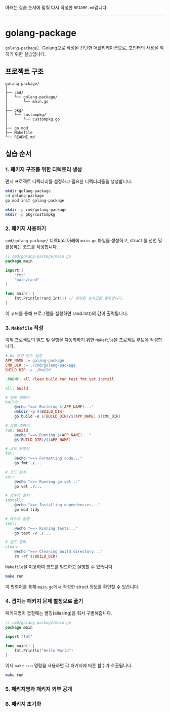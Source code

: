 아래는 실습 순서에 맞춰 다시 작성한 `README.md`입니다.

---

# golang-package

`golang-package`는 Golang으로 작성된 간단한 애플리케이션으로, 포인터의 사용을 익히기 위한 실습입니다.


## 프로젝트 구조

```plaintext
golang-package/
│
├── cmd/
│   └── golang-package/
│       └── main.go
│
├── pkg/
│   └── custompkg/
│       └── custompkg.go
│
├── go.mod
├── Makefile
└── README.md
```

## 실습 순서

### 1. 패키지 구조를 위한 디렉토리 생성

먼저 프로젝트 디렉터리를 설정하고 필요한 디렉터리들을 생성합니다.

```bash
mkdir golang-package
cd golang-package
go mod init golang-package

mkdir -p cmd/golang-package
mkdir -p pkg/custompkg
```

### 2. 패키지 사용하기

`cmd/golang-package/` 디렉터리 아래에 `main.go` 파일을 생성하고,
struct 를 선언 및 활용하는 코드를 작성합니다.

```go
// cmd/golang-package/main.go
package main

import (
    "fmt"
    "math/rand"
)

func main() {
	fmt.Println(rand.Int()) // 랜덤한 숫자값을 출력합니다.
}
```

이 코드를 통해 프로그램을 실행하면 rand.Int()의 값이 출력됩니다.

### 3. `Makefile` 작성

이제 프로젝트의 빌드 및 실행을 자동화하기 위한 `Makefile`을 프로젝트 루트에 작성합니다.

```makefile
# Go 관련 변수 설정
APP_NAME := golang-package
CMD_DIR := ./cmd/golang-package
BUILD_DIR := ./build

.PHONY: all clean build run test fmt vet install

all: build

# 빌드 명령어
build:
	@echo "==> Building $(APP_NAME)..."
	@mkdir -p $(BUILD_DIR)
	go build -o $(BUILD_DIR)/$(APP_NAME) $(CMD_DIR)

# 실행 명령어
run: build
	@echo "==> Running $(APP_NAME)..."
	@$(BUILD_DIR)/$(APP_NAME)

# 코드 포맷팅
fmt:
	@echo "==> Formatting code..."
	go fmt ./...

# 코드 분석
vet:
	@echo "==> Running go vet..."
	go vet ./...

# 의존성 설치
install:
	@echo "==> Installing dependencies..."
	go mod tidy

# 테스트 실행
test:
	@echo "==> Running tests..."
	go test -v ./...

# 빌드 정리
clean:
	@echo "==> Cleaning build directory..."
	rm -rf $(BUILD_DIR)
```

`Makefile`을 이용하여 코드를 빌드하고 실행할 수 있습니다.

```bash
make run
```

이 명령어를 통해 `main.go`에서 작성한 struct 정보를 확인할 수 있습니다.

### 4. 겹치는 패키지 문제 별칭으로 풀기

패키지명이 겹칠때는 별칭(aliasing)을 줘서 구별해줍니다.

```go
// cmd/golang-package/main.go
package main

import "fmt"

func main() {
	fmt.Println("Hello World")
}
```

이제 `make run` 명령을 사용하면 각 패키지에 따른 함수가 호출됩니다.

```bash
make run
```

### 5. 패키지명과 패키지 외부 공개


### 6. 패키지 초기화

